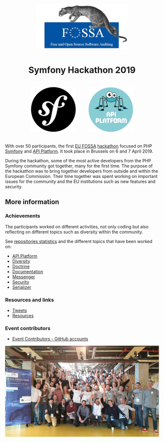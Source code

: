 <p align="center"><img src="./assets/eu-fossa-logo.png" style="margin: 10px" alt="EU FOSSA logo"/></p>
<h1 align="center">Symfony Hackathon 2019</h1>

<p align="center"><img src="./assets/symfony-logo.png" style="margin: 20px" alt="Symfony logo"/><img src="./assets/api-platform-logo.png" style="margin: 20px" alt="API Platform logo"/></p>

With over 50 participants, the first [EU FOSSA](https://joinup.ec.europa.eu/collection/eu-fossa-2/about) [hackathon](https://eufossahackathon.bemyapp.com/) focused on PHP [Symfony](https://symfony.com) and [API Platform](https://api-platform.com/).
It took place in Brussels on 6 and 7 April 2019.

During the hackathon, some of the most active developers from the PHP Symfony community got together, many for the first time. The purpose of the hackathon was to bring together developers from outside and within the European Commission. Their time together was spent working on important issues for the community and the EU institutions such as new features and security.

## More information

### Achievements

The participants worked on different activities, not only coding but also reflecting on different topics such as diversity within the community.

See [repositories statistics](achievements/statistics.md) and the different topics that have been worked on:

* [API Platform](achievements/api-platform.md)
* [Diversity](achievements/diversity.md)
* [Doctrine](achievements/doctrine.md)
* [Documentation](achievements/documentation.md)
* [Messenger](achievements/messenger.md)
* [Security](achievements/security.md)
* [Serializer](achievements/serializer.md)

### Resources and links

* [Tweets](tweets.md)
* [Resources](resources.md)

### Event contributors

* [Event Contributors - GitHub accounts](contributors.md)

<p align="center"><img src="./assets/group-photo.png"/></p>
